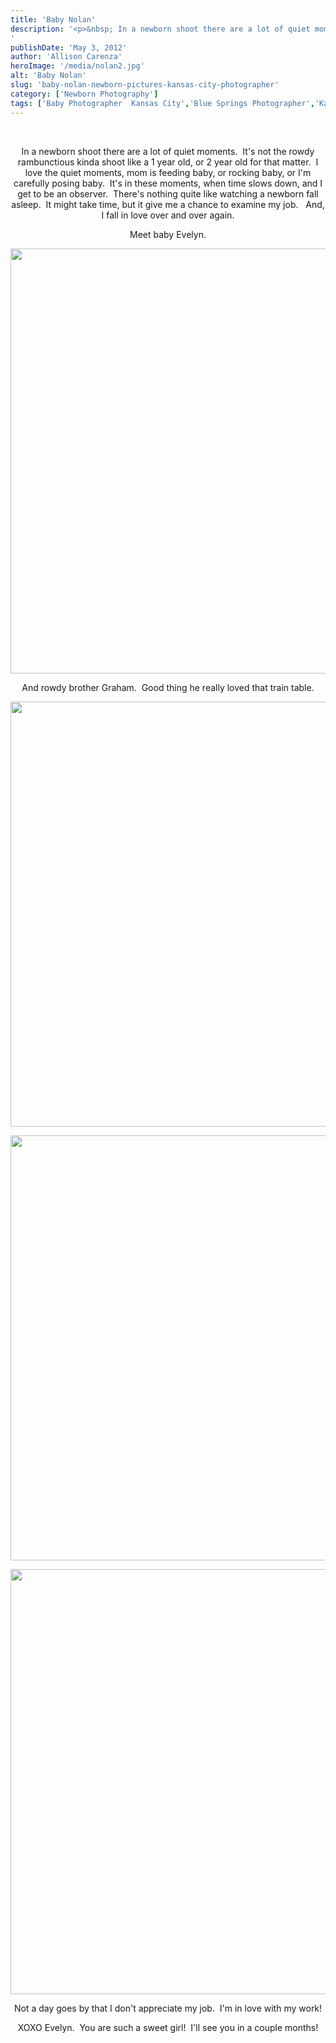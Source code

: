```yaml
---
title: 'Baby Nolan'
description: '<p>&nbsp; In a newborn shoot there are a lot of quiet moments.  It&apos;s not the rowdy rambunctious kinda shoot like [&hellip;]</p>
'
publishDate: 'May 3, 2012'
author: 'Allison Carenza'
heroImage: '/media/nolan2.jpg'
alt: 'Baby Nolan'
slug: 'baby-nolan-newborn-pictures-kansas-city-photographer'
category: ['Newborn Photography']
tags: ['Baby Photographer  Kansas City','Blue Springs Photographer','Kansas City Newborn Photographer','Kansas City Photographer','Newborn Photography']
---
```


<p>&nbsp;</p>
<p style="text-align: center;">In a newborn shoot there are a lot of quiet moments.  It&apos;s not the rowdy rambunctious kinda shoot like a 1 year old, or 2 year old for that matter.  I love the quiet moments, mom is feeding baby, or rocking baby, or I&apos;m carefully posing baby.  It&apos;s in these moments, when time slows down, and I get to be an observer.  There&apos;s nothing quite like watching a newborn fall asleep.  It might take time, but it give me a chance to examine my job.   And, I fall in love over and over again.</p>
<p style="text-align: center;">Meet baby Evelyn.</p>
<p><img class="aligncenter size-full wp-image-4081" title="nolan2" src="/media/nolan2.jpg" alt="" width="930" height="680" /></p>
<p style="text-align: center;">And rowdy brother Graham.  Good thing he really loved that train table.</p>
<p style="text-align: center;"><img class="aligncenter size-full wp-image-4080" title="nolan1" src="/media/nolan1.jpg" alt="" width="930" height="680" srcset="/media/nolan1.jpg 930w, /media/nolan1-300x219.jpg 300w, /media/nolan1-768x562.jpg 768w" sizes="(max-width: 930px) 100vw, 930px" /></p>
<p style="text-align: center;">
<p style="text-align: center;"><img class="aligncenter size-full wp-image-4083" title="nolan4" src="/media/nolan4.jpg" alt="" width="930" height="680" srcset="/media/nolan4.jpg 930w, /media/nolan4-300x219.jpg 300w, /media/nolan4-768x562.jpg 768w" sizes="(max-width: 930px) 100vw, 930px" /></p>
<p style="text-align: center;">
<p style="text-align: center;"><img class="aligncenter size-full wp-image-4082" title="nolan3" src="/media/nolan3.jpg" alt="" width="930" height="680" srcset="/media/nolan3.jpg 930w, /media/nolan3-300x219.jpg 300w, /media/nolan3-768x562.jpg 768w" sizes="(max-width: 930px) 100vw, 930px" /></p>
<p style="text-align: center;">
<p style="text-align: center;">Not a day goes by that I don&apos;t appreciate my job.  I&apos;m in love with my work!</p>
<p style="text-align: center;">XOXO Evelyn.  You are such a sweet girl!  I&apos;ll see you in a couple months!</p>
